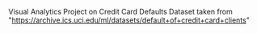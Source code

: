 Visual Analytics Project on Credit Card Defaults
Dataset taken from "https://archive.ics.uci.edu/ml/datasets/default+of+credit+card+clients"
